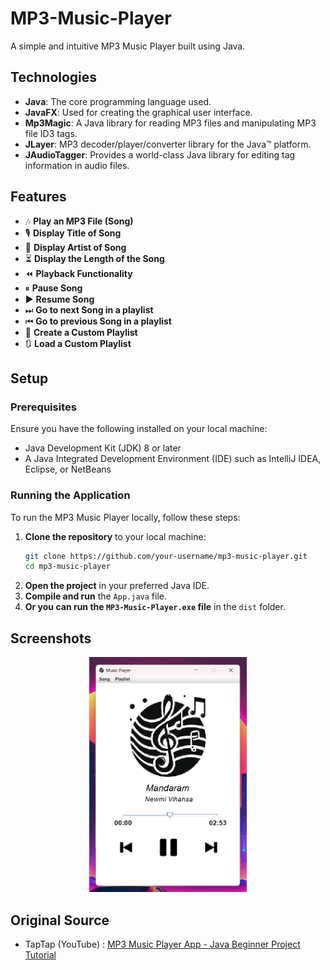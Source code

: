 # MP3-Music-Player

A simple and intuitive MP3 Music Player built using Java.

## Technologies

- **Java**: The core programming language used.
- **JavaFX**: Used for creating the graphical user interface.
- **Mp3Magic**: A Java library for reading MP3 files and manipulating MP3 file ID3 tags.
- **JLayer**: MP3 decoder/player/converter library for the Java™ platform.
- **JAudioTagger**: Provides a world-class Java library for editing tag information in audio files.

## Features

- 🎶 **Play an MP3 File (Song)**
- 🎙 **Display Title of Song**
- 👤 **Display Artist of Song**
- ⏳ **Display the Length of the Song**
- ⏪ **Playback Functionality**
- ⏸ **Pause Song**
- ▶ **Resume Song**
- ⏭ **Go to next Song in a playlist**
- ⏮ **Go to previous Song in a playlist**
- 📃 **Create a Custom Playlist**
- 🔃 **Load a Custom Playlist**

## Setup

### Prerequisites

Ensure you have the following installed on your local machine:

- Java Development Kit (JDK) 8 or later
- A Java Integrated Development Environment (IDE) such as IntelliJ IDEA, Eclipse, or NetBeans

### Running the Application

To run the MP3 Music Player locally, follow these steps:

1. **Clone the repository** to your local machine:
   ```bash
   git clone https://github.com/your-username/mp3-music-player.git
   cd mp3-music-player
   ```
2. **Open the project** in your preferred Java IDE.
3. **Compile and run** the `App.java` file.
4. **Or you can run the `MP3-Music-Player.exe` file** in the `dist` folder.

## Screenshots

<div align="center">
  <img src="screenshots/Screenshot-1.png" alt="GUI" style="width:50%;"/>
</div>

## Original Source

- TapTap (YouTube) : [MP3 Music Player App - Java Beginner Project Tutorial](https://www.youtube.com/watch?v=xf0aH2K3oJ4&t=1s)


